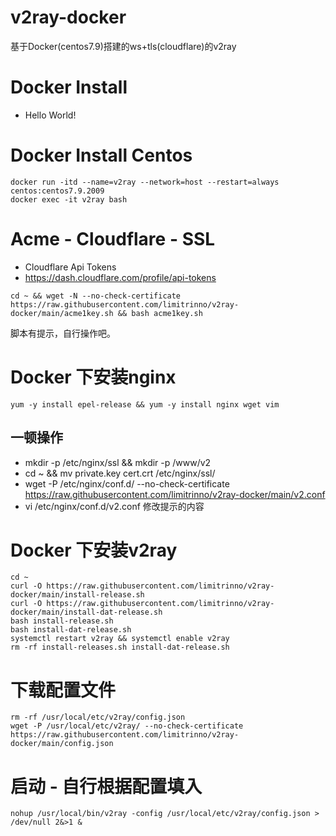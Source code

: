 # v2ray-docker
基于Docker(centos7.9)搭建的ws+tls(cloudflare)的v2ray

# Docker Install
- Hello World!

# Docker Install Centos

```
docker run -itd --name=v2ray --network=host --restart=always centos:centos7.9.2009
docker exec -it v2ray bash
```

# Acme - Cloudflare - SSL
- Cloudflare Api Tokens
- https://dash.cloudflare.com/profile/api-tokens

```
cd ~ && wget -N --no-check-certificate https://raw.githubusercontent.com/limitrinno/v2ray-docker/main/acme1key.sh && bash acme1key.sh
```
脚本有提示，自行操作吧。

# Docker 下安装nginx

```
yum -y install epel-release && yum -y install nginx wget vim
```

## 一顿操作
- mkdir -p /etc/nginx/ssl && mkdir -p /www/v2
- cd ~ && mv private.key cert.crt /etc/nginx/ssl/
- wget -P /etc/nginx/conf.d/ --no-check-certificate https://raw.githubusercontent.com/limitrinno/v2ray-docker/main/v2.conf
- vi /etc/nginx/conf.d/v2.conf 修改提示的内容

# Docker 下安装v2ray
```
cd ~
curl -O https://raw.githubusercontent.com/limitrinno/v2ray-docker/main/install-release.sh
curl -O https://raw.githubusercontent.com/limitrinno/v2ray-docker/main/install-dat-release.sh
bash install-release.sh
bash install-dat-release.sh
systemctl restart v2ray && systemctl enable v2ray
rm -rf install-releases.sh install-dat-release.sh
```

# 下载配置文件
```
rm -rf /usr/local/etc/v2ray/config.json
wget -P /usr/local/etc/v2ray/ --no-check-certificate https://raw.githubusercontent.com/limitrinno/v2ray-docker/main/config.json
```

# 启动 - 自行根据配置填入
```
nohup /usr/local/bin/v2ray -config /usr/local/etc/v2ray/config.json > /dev/null 2&>1 &
```
